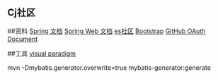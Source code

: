 ## Cj社区

##资料
[Spring 文档](https://spring.io/guides)
[Spring Web 文档](https://spring.io/guides/gs/serving-web-content/)
[es社区](https://elasticsearch.cn/explore)
[Bootstrap](https://v3.bootcss.com/getting-started/)
[GitHub OAuth Document](https://docs.github.com/cn/developers/apps/building-oauth-apps/creating-an-oauth-app)

##工具
[visual paradigm](https://www.visual-paradigm.com)


mvn -Dmybatis.generator.overwrite=true mybatis-generator:generate
